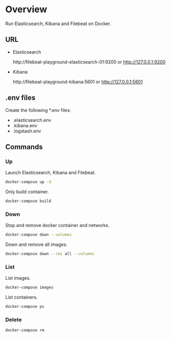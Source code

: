 # Overview

Run Elasticsearch, Kibana and Filebeat on Docker.

## URL

* Elasticsearch 

  http://filebeat-playground-elasticsearch-01:9200 or http://127.0.0.1:9200

* Kibana

  http://filebeat-playground-kibana:5601 or http://127.0.0.1:5601

## .env files

Create the following *.env files:

* .elasticsearch.env
* .kibana.env
* .logstash.env

## Commands

### Up

Launch Elasticsearch, Kibana and Filebeat.

````bash
docker-compose up -d
````

Only build container.

````bash
docker-compose build
````

### Down

Stop and remove docker container and networks.

````bash
docker-compose down --volumes
````

Down and remove all images.

````bash
docker-compose down --rmi all --volumes
````

### List

List images.

````bash
docker-compose images
````

List containers.

````bash
docker-compose ps
````

### Delete

````bash
docker-compose rm
````
